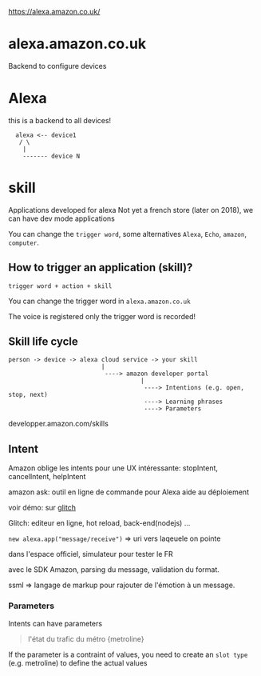 https://alexa.amazon.co.uk/

# alexa.amazon.co.uk
Backend to configure devices

# Alexa
this is a backend to all devices!

```
  alexa <-- device1
   / \
    |
    ------- device N
```

# skill
Applications developed for alexa
Not yet a french store (later on 2018), we can have dev mode applications

You can change the `trigger word`, some alternatives `Alexa`, `Echo`, `amazon`, `computer`.

## How to trigger an application (skill)?

```
trigger word + action + skill
```

You can change the trigger word in `alexa.amazon.co.uk`

The voice is registered only the trigger word is recorded!

## Skill life cycle

```
person -> device -> alexa cloud service -> your skill
                          |
                           ----> amazon developer portal
                                     |
                                      ----> Intentions (e.g. open, stop, next)
                                      ----> Learning phrases
                                      ----> Parameters
```

developper.amazon.com/skills

## Intent 

Amazon oblige les intents pour une UX intéressante: stopIntent, cancelIntent, helpIntent

amazon ask: outil en ligne de commande pour Alexa
aide au déploiement

voir démo: sur [glitch](http://goo.gl/pDeLZy)

Glitch: editeur en ligne, hot reload, back-end(nodejs) ...

`new alexa.app("message/receive")` => uri vers laqeuele on pointe

dans l'espace officiel, simulateur pour tester le FR

avec le SDK Amazon, parsing du message, validation du format.

ssml => langage de markup pour rajouter de l'émotion à un message.

### Parameters

Intents can have parameters

> l'état du trafic du métro {metroline}

If the parameter is a contraint of values, you need to create an `slot type` (e.g. metroline) to define the actual values


